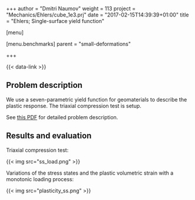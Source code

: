 +++
author = "Dmitri Naumov"
weight = 113
project = "Mechanics/Ehlers/cube_1e3.prj"
date = "2017-02-15T14:39:39+01:00"
title = "Ehlers; Single-surface yield function"

[menu]

  [menu.benchmarks]
    parent = "small-deformations"

+++

{{< data-link >}}

## Problem description

We use a seven-parametric yield function for geomaterials to describe the plastic response. The triaxial compression test is setup.

See [this PDF](Plasticity.pdf) for detailed problem description.

## Results and evaluation

Triaxial compression test:

{{< img src="ss_load.png" >}}

Variations of the stress states and the plastic volumetric strain with a monotonic loading process:

{{< img src="plasticity_ss.png" >}}
